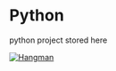# Python
python project stored here


[![Hangman](https://mybinder.org/badge_logo.svg)](https://mybinder.org/v2/gh/victordurbal/Python.git/master?filepath=OpenClassRoom_project%2FJupyter%2FHangman.ipynb)
